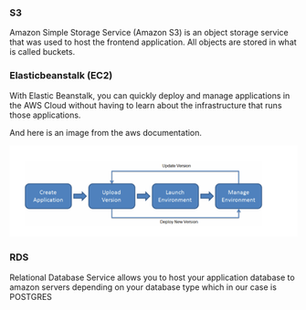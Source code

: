 ### S3
Amazon Simple Storage Service (Amazon S3) is an object storage service that was used to host the frontend application. All objects are stored in what is called buckets.

### Elasticbeanstalk (EC2)
With Elastic Beanstalk, you can quickly deploy and manage applications in the AWS Cloud without having to learn about the infrastructure that runs those applications.

And here is an image from the aws documentation.

![Screenshot](../screenshots/archi.PNG)

### RDS
Relational Database Service allows you to host your application database to amazon servers depending on your database type which in our case is POSTGRES 